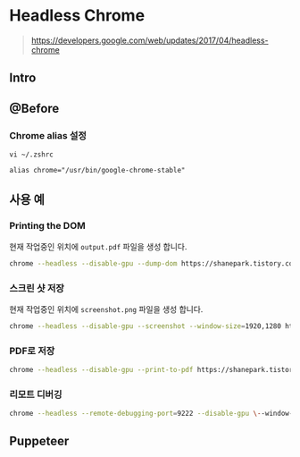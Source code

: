 # Headless Chrome

> https://developers.google.com/web/updates/2017/04/headless-chrome

## Intro

## @Before

### Chrome alias 설정 

`vi ~/.zshrc` 

```
alias chrome="/usr/bin/google-chrome-stable"
```

## 사용 예

### Printing the DOM

현재 작업중인 위치에 `output.pdf` 파일을 생성 합니다.

```zsh
chrome --headless --disable-gpu --dump-dom https://shanepark.tistory.com
```

### 스크린 샷 저장

현재 작업중인 위치에 `screenshot.png` 파일을 생성 합니다.

```zsh
chrome --headless --disable-gpu --screenshot --window-size=1920,1280 https://shanepark.tistory.com
```

### PDF로 저장

```zsh
chrome --headless --disable-gpu --print-to-pdf https://shanepark.tistory.com
```

### 리모트 디버깅

```zsh
chrome --headless --remote-debugging-port=9222 --disable-gpu \--window-size=1920,1280 https://shanepark.tistory.com
```

## Puppeteer